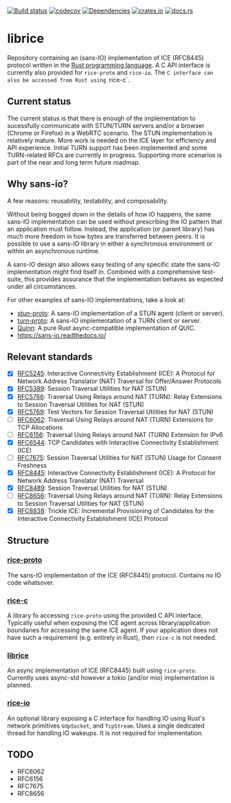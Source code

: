 [![Build status](https://github.com/ystreet/librice/actions/workflows/rust.yml/badge.svg?branch=main)](https://github.com/ystreet/librice/actions)
[![codecov](https://codecov.io/gh/ystreet/librice/branch/main/graph/badge.svg)](https://codecov.io/gh/ystreet/librice)
[![Dependencies](https://deps.rs/repo/github/ystreet/librice/status.svg)](https://deps.rs/repo/github/ystreet/librice)
[![crates.io](https://img.shields.io/crates/v/librice.svg)](https://crates.io/crates/librice)
[![docs.rs](https://docs.rs/librice/badge.svg)](https://docs.rs/librice)

# librice

Repository containing an (sans-IO) implementation of ICE (RFC8445) protocol written in
the [Rust programming language](https://www.rust-lang.org/). A C API interface is
currently also provided for `rice-proto` and `rice-io`. The `C interface can
also be accessed from Rust using `rice-c`.

## Current status

The current status is that there is enough of the implementation to sucessfully
communicate with STUN/TURN servers and/or a browser (Chrome or Firefox) in a WebRTC
scenario. The STUN implementation is relatively mature. More work is needed on
the ICE layer for efficiency and API experience. Initial TURN support has been
implemented and some TURN-related RFCs are currently in progress. Supporting
more scenarios is part of the near and long term future roadmap.

## Why sans-io?

A few reasons: reusability, testability, and composability.

Without being bogged down in the details of how IO happens, the same sans-IO
implementation can be used without prescribing the IO pattern that an application
must follow. Instead, the application (or parent library) has much more freedom
in how bytes are transferred between peers. It is possible to use a sans-IO
library in either a synchronous environment or within an asynchronous runtime.

A sans-IO design also allows easy testing of any specific state the sans-IO
implementation might find itself in. Combined with a comprehensive test-suite,
this provides assurance that the implementation behaves as expected under all
circumstances.

For other examples of sans-IO implementations, take a look at:
- [stun-proto](https://github.com/ystreet/stun-proto): A sans-IO implementation
  of a STUN agent (client or server).
- [turn-proto](https://github.com/ystreet/turn-proto): A sans-IO implementation
  of a TURN client or server.
- [Quinn](https://github.com/quinn-rs/quinn/): A pure Rust async-compatible
  implementation of QUIC.
- https://sans-io.readthedocs.io/

## Relevant standards

 - [x] [RFC5245](https://tools.ietf.org/html/rfc5245):
   Interactive Connectivity Establishment (ICE): A Protocol for Network Address
   Translator (NAT) Traversal for Offer/Answer Protocols
 - [x] [RFC5389](https://tools.ietf.org/html/rfc5389):
   Session Traversal Utilities for NAT (STUN)
 - [x] [RFC5766](https://tools.ietf.org/html/rfc5766):
   Traversal Using Relays around NAT (TURN): Relay Extensions to Session
   Traversal Utilities for NAT (STUN)
 - [x] [RFC5769](https://tools.ietf.org/html/rfc5769):
   Test Vectors for Session Traversal Utilities for NAT (STUN)
 - [ ] [RFC6062](https://tools.ietf.org/html/rfc6062):
   Traversal Using Relays around NAT (TURN) Extensions for TCP Allocations
 - [ ] [RFC6156](https://tools.ietf.org/html/rfc6156):
   Traversal Using Relays around NAT (TURN) Extension for IPv6
 - [x] [RFC6544](https://tools.ietf.org/html/rfc6544):
   TCP Candidates with Interactive Connectivity Establishment (ICE)
 - [ ] [RFC7675](https://tools.ietf.org/html/rfc7675):
   Session Traversal Utilities for NAT (STUN) Usage for Consent Freshness
 - [x] [RFC8445](https://tools.ietf.org/html/rfc8445):
   Interactive Connectivity Establishment (ICE): A Protocol for Network Address
   Translator (NAT) Traversal
 - [x] [RFC8489](https://tools.ietf.org/html/rfc8489):
   Session Traversal Utilities for NAT (STUN)
 - [ ] [RFC8656](https://tools.ietf.org/html/rfc8656):
   Traversal Using Relays around NAT (TURN): Relay Extensions to Session
   Traversal Utilities for NAT (STUN)
 - [x] [RFC8838](https://tools.ietf.org/html/rfc8838):
   Trickle ICE: Incremental Provisioning of Candidates for the Interactive
   Connectivity Establishment (ICE) Protocol

## Structure

### [rice-proto](https://github.com/ystreet/librice/tree/main/rice-proto)

The sans-IO implementation of the ICE (RFC8445) protocol. Contains no IO code
whatsover.

### [rice-c](https://github.com/ystreet/librice/tree/main/rice-c)

A library fo accessing `rice-proto` using the provided C API interface.
Typically useful when exposing the ICE agent across library/application
boundaries for accessing the same ICE agent. If your application does not have
such a requirement (e.g. entirely in Rust), then `rice-c` is not needed.

### [librice](https://github.com/ystreet/librice/tree/main/librice)

An async implementation of ICE (RFC8445) built using `rice-proto`. Currently
uses async-std however a tokio (and/or mio) implementation is planned.

### [rice-io](https://github.com/ystreet/librice/tree/main/rice-io)

An optional library exposing a C interface for handling IO using Rust's network
primitives `UdpSocket`, and `TcpStream`. Uses a single dedicated thread for
handling IO wakeups. It is not required for implementation.

## TODO

- RFC6062
- RFC6156
- RFC7675
- RFC8656
